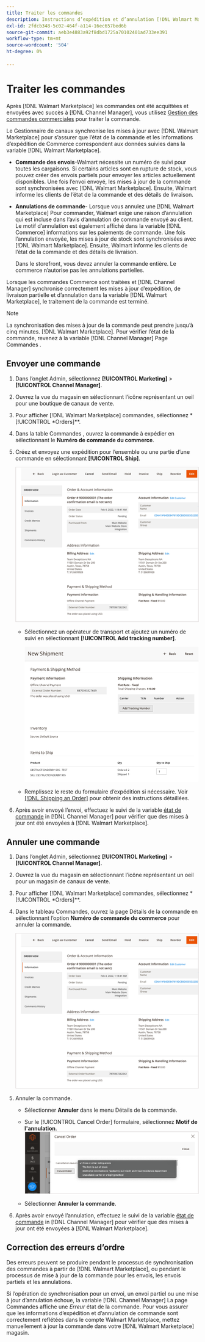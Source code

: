 ```yaml
---
title: Traiter les commandes
description: Instructions d’expédition et d’annulation [!DNL Walmart Marketplace] commandes d’Adobe Commerce et de Magento Open Source.
exl-id: 2fdcb348-5c02-464f-a114-16ec657bed6b
source-git-commit: aeb3e4883a92f8dbd1725a70102401ad733ee391
workflow-type: tm+mt
source-wordcount: '504'
ht-degree: 0%

---
```


# Traiter les commandes

Après [!DNL Walmart Marketplace] les commandes ont été acquittées et envoyées avec succès à [!DNL Channel Manager], vous utilisez [Gestion des commandes commerciales](https://docs.magento.com/user-guide/sales/orders-workspace.html) pour traiter la commande.

Le Gestionnaire de canaux synchronise les mises à jour avec [!DNL Walmart Marketplace] pour s’assurer que l’état de la commande et les informations d’expédition de Commerce correspondent aux données suivies dans la variable [!DNL Walmart Marketplace].

* **Commande des envois**-Walmart nécessite un numéro de suivi pour toutes les cargaisons. Si certains articles sont en rupture de stock, vous pouvez créer des envois partiels pour envoyer les articles actuellement disponibles. Une fois l’envoi envoyé, les mises à jour de la commande sont synchronisées avec [!DNL Walmart Marketplace]. Ensuite, Walmart informe les clients de l’état de la commande et des détails de livraison.

* **Annulations de commande**- Lorsque vous annulez une [!DNL Walmart Marketplace] Pour commander, Walmart exige une raison d’annulation qui est incluse dans l’avis d’annulation de commande envoyé au client. Le motif d’annulation est également affiché dans la variable [!DNL Commerce] informations sur les paiements de commande. Une fois l’annulation envoyée, les mises à jour de stock sont synchronisées avec [!DNL Walmart Marketplace]. Ensuite, Walmart informe les clients de l’état de la commande et des détails de livraison.

   Dans le storefront, vous devez annuler la commande entière. Le commerce n’autorise pas les annulations partielles.

Lorsque les commandes Commerce sont traitées et [!DNL Channel Manager] synchronise correctement les mises à jour d’expédition, de livraison partielle et d’annulation dans la variable [!DNL Walmart Marketplace], le traitement de la commande est terminé.

>[!NOTE]
>
> La synchronisation des mises à jour de la commande peut prendre jusqu’à cinq minutes. [!DNL Walmart Marketplace]. Pour vérifier l’état de la commande, revenez à la variable [!DNL Channel Manager] Page Commandes .

## Envoyer une commande

1. Dans l’onglet Admin, sélectionnez **[!UICONTROL Marketing]** > **[!UICONTROL Channel Manager]**.

1. Ouvrez la vue du magasin en sélectionnant l’icône représentant un oeil pour une boutique de canaux de vente.

1. Pour afficher [!DNL Walmart Marketplace] commandes, sélectionnez *[!UICONTROL *Orders]**.

1. Dans la table Commandes , ouvrez la commande à expédier en sélectionnant le **Numéro de commande du commerce**.

1. Créez et envoyez une expédition pour l’ensemble ou une partie d’une commande en sélectionnant **[!UICONTROL Ship]**.

   ![Affichage des détails d’une commande Commerce pour une [!DNL Walmart Marketplace] order](assets/order-detail-with-external-order-id.png)

   * Sélectionnez un opérateur de transport et ajoutez un numéro de suivi en sélectionnant **[!UICONTROL Add tracking number]**.

      ![Affichage des détails d’une commande Commerce pour une [!DNL Walmart Marketplace] order](assets/order-shipment-add-tracking-number.png)


   * Remplissez le reste du formulaire d’expédition si nécessaire. Voir [[!DNL Shipping an Order]](https://docs.magento.com/user-guide/sales/order-ship.html) pour obtenir des instructions détaillées.

1. Après avoir envoyé l’envoi, effectuez le suivi de la variable [état de commande](manage-orders.md#about-order-status) in [!DNL Channel Manager] pour vérifier que des mises à jour ont été envoyées à [!DNL Walmart Marketplace].

## Annuler une commande

1. Dans l’onglet Admin, sélectionnez **[!UICONTROL Marketing]** > **[!UICONTROL Channel Manager]**.

1. Ouvrez la vue du magasin en sélectionnant l’icône représentant un oeil pour un magasin de canaux de vente.

1. Pour afficher [!DNL Walmart Marketplace] commandes, sélectionnez *[!UICONTROL *Orders]**.

1. Dans le tableau Commandes, ouvrez la page Détails de la commande en sélectionnant l’option **Numéro de commande du commerce** pour annuler la commande.

   ![Affichage des détails d’une commande Commerce pour une[!DNL Walmart Marketplace]order](assets/order-detail-with-external-order-id.png)

1. Annuler la commande.

   * Sélectionner **Annuler** dans le menu Détails de la commande.

   * Sur le [!UICONTROL Cancel Order] formulaire, sélectionnez **Motif de l&#39;annulation**.
   ![Affichage des détails d’une commande Commerce pour une [!DNL Walmart Marketplace] order](assets/cancel-order-reason-selector.png)

   * Sélectionner **Annuler la commande**.


1. Après avoir envoyé l’annulation, effectuez le suivi de la variable [état de commande](manage-orders.md#about-order-status) in [!DNL Channel Manager] pour vérifier que des mises à jour ont été envoyées à [!DNL Walmart Marketplace].

## Correction des erreurs d’ordre

Des erreurs peuvent se produire pendant le processus de synchronisation des commandes à partir de [!DNL Walmart Marketplace], ou pendant le processus de mise à jour de la commande pour les envois, les envois partiels et les annulations.

Si l’opération de synchronisation pour un envoi, un envoi partiel ou une mise à jour d’annulation échoue, la variable [!DNL Channel Manager] La page Commandes affiche une _Erreur_ état de la commande. Pour vous assurer que les informations d’expédition et d’annulation de commande sont correctement reflétées dans le compte Walmart Marketplace, mettez manuellement à jour la commande dans votre [!DNL Walmart Marketplace] magasin.


